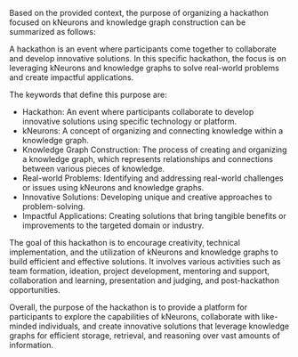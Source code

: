 Based on the provided context, the purpose of organizing a hackathon focused on kNeurons and knowledge graph construction can be summarized as follows:

A hackathon is an event where participants come together to collaborate and develop innovative solutions. In this specific hackathon, the focus is on leveraging kNeurons and knowledge graphs to solve real-world problems and create impactful applications. 

The keywords that define this purpose are:

- Hackathon: An event where participants collaborate to develop innovative solutions using specific technology or platform.
- kNeurons: A concept of organizing and connecting knowledge within a knowledge graph.
- Knowledge Graph Construction: The process of creating and organizing a knowledge graph, which represents relationships and connections between various pieces of knowledge.
- Real-world Problems: Identifying and addressing real-world challenges or issues using kNeurons and knowledge graphs.
- Innovative Solutions: Developing unique and creative approaches to problem-solving.
- Impactful Applications: Creating solutions that bring tangible benefits or improvements to the targeted domain or industry.

The goal of this hackathon is to encourage creativity, technical implementation, and the utilization of kNeurons and knowledge graphs to build efficient and effective solutions. It involves various activities such as team formation, ideation, project development, mentoring and support, collaboration and learning, presentation and judging, and post-hackathon opportunities.

Overall, the purpose of the hackathon is to provide a platform for participants to explore the capabilities of kNeurons, collaborate with like-minded individuals, and create innovative solutions that leverage knowledge graphs for efficient storage, retrieval, and reasoning over vast amounts of information.